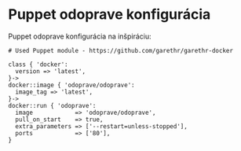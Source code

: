 # Puppet odoprave konfigurácia

Puppet odoprave konfigurácia na inšpiráciu:

```
# Used Puppet module - https://github.com/garethr/garethr-docker

class { 'docker':
  version => 'latest',
}->
docker::image { 'odoprave/odoprave':
  image_tag => 'latest',
}->
docker::run { 'odoprave':
  image            => 'odoprave/odoprave',
  pull_on_start    => true,
  extra_parameters => ['--restart=unless-stopped'],
  ports            => ['80'],
}
```
